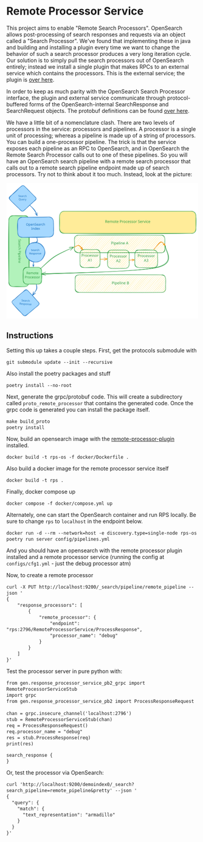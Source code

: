 # Remote Processor Service
This project aims to enable "Remote Search Processors". OpenSearch allows post-processing of search responses and requests
via an object called a "Search Processor". We've found that implementing these in java and building and installing a plugin
every time we want to change the behavior of such a search processor produces a very long iteration cycle. Our solution is
to simply pull the search processors out of OpenSearch entirely; instead we install a single plugin that makes RPCs to an
external service which contains the processors. This is the external service; the plugin is [over here](https://github.com/aryn-ai/opensearch-remote-processor).

In order to keep as much parity with the OpenSearch Search Processor interface, the plugin and external service communicate
through protocol-buffered forms of the OpenSearch-internal SearchResponse and SearchRequest objects. The protobuf definitions
can be found [over here](https://github.com/aryn-ai/protocols).

We have a little bit of a nomenclature clash. There are two levels of processors in the service: processors and pipelines.
A processor is a single unit of processing; whereas a pipeline is made up of a string of processors. You can build a
one-processor pipeline. The trick is that the service exposes each pipeline as an RPC to OpenSearch, and in OpenSearch the
Remote Search Processor calls out to one of these pipelines. So you will have an OpenSearch search pipeline with a remote
search processor that calls out to a remote search pipeline endpoint made up of search processors. Try not to think about
it too much. Instead, look at the picture:

![untitled](img/RPS_Architecture.svg)

## Instructions
Setting this up takes a couple steps. First, get the protocols submodule with
```
git submodule update --init --recursive
```

Also install the poetry packages and stuff
```
poetry install --no-root
```

Next, generate the grpc/protobuf code. This will create a subdirectory called `proto_remote_processor` that contains the generated code.
Once the grpc code is generated you can install the package itself.
```
make build_proto
poetry install
```

Now, build an opensearch image with the [remote-processor-plugin](https://github.com/aryn-ai/opensearch-remote-processor) installed.
```
docker build -t rps-os -f docker/Dockerfile .
```

Also build a docker image for the remote processor service itself
```
docker build -t rps .
```

Finally, docker compose up
```
docker compose -f docker/compose.yml up
```
Alternately, one can start the OpenSearch container and run RPS locally.
Be sure to change `rps` to `localhost` in the endpoint below.
```
docker run -d --rm --network=host -e discovery.type=single-node rps-os
poetry run server config/pipelines.yml
```

And you should have an opensearch with the remote processor plugin installed and a remote processor service (running the config at `configs/cfg1.yml` - just the debug processor atm)

Now, to create a remote processor
```
curl -X PUT http://localhost:9200/_search/pipeline/remote_pipeline --json '
{
    "response_processors": [
        {
            "remote_processor": {
                "endpoint": "rps:2796/RemoteProcessorService/ProcessResponse",
                "processor_name": "debug"
            }
        }
    ]
}'
```

Test the processor server in pure python with:
```
from gen.response_processor_service_pb2_grpc import RemoteProcessorServiceStub
import grpc
from gen.response_processor_service_pb2 import ProcessResponseRequest

chan = grpc.insecure_channel('localhost:2796')
stub = RemoteProcessorServiceStub(chan)
req = ProcessResponseRequest()
req.processor_name = "debug"
res = stub.ProcessResponse(req)
print(res)
```
```
search_response {
}
```

Or, test the processor via OpenSearch:
```
curl 'http://localhost:9200/demoindex0/_search?search_pipeline=remote_pipeline&pretty' --json '
{
  "query": {
    "match": {
      "text_representation": "armadillo"
    }
  }
}'
```
